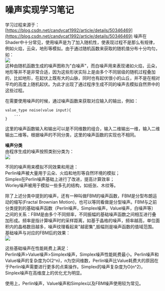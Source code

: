 # 噪声实现学习笔记 #
学习过程来源于：
[https://blog.csdn.net/candycat1992/article/details/50346469](https://blog.csdn.net/candycat1992/article/details/50346469)
噪声在Shader中十分常见，使用噪声是为了加入随机性，使表现过程不是那么有规律，例如火焰，云朵，地形等模拟。由于通过随机函数来获取的随机值分布十分均匀，如：     
![](https://i.imgur.com/iZioBff.png)          
这种由随机函数生成的噪声图称为"白噪声"，而白噪声用来表现诸如火焰，云朵，地形等并不是非常合适，因为这些形状实际上是由多个不同层级的随机过程叠加的，比如地形，在起伏上既有大的山脉，同时也有起伏很小的山丘，并不是在相对平均的高度上随机起伏。为此才出现了通过程序生成不同的噪声去模拟自然界中的这些过程。

在需要使用噪声的时候，通过噪声函数来获取对应输入的输出，例如：       

	value_type noise(value input){
		...
	}    
这里的噪声函数输入和输出可以是不同维数的组合，输入二维输出一维，输入二维输出二维等。根据噪声的不同分类，这里的噪声函数的实现也不相同。     

**噪声分类**        
由程序生成的噪声按照类别分类为：            
![](https://i.imgur.com/lOCXZ66.png)        
 
不同的噪声用来模拟不同效果和用途：       
Perlin噪声被大量用于云朵、火焰和地形等自然环境的模拟；      
Simplex在Perlin噪声基础上进行了改进，提高计算效率；   
Worley噪声被用于模拟一些多孔的结构，如纸张、木纹等。

除了上述分类中提到的噪声，还有一种叫做FBM的噪声函数，FBM是分型布朗运动的缩写(Fractal Brownian Motion)，也可以等同看做是分型噪声。FBM与之前分类提到的基础噪声函数（Perlin噪声，Simplex噪声，Value噪声，白噪声等）之间的关系：FBM是由多个不同频率，不同振幅的基础噪声函数之间相互进行叠加形成。频率是指计算噪声时的采样距离，如基于晶格的噪声，频率越高，单位面积内的晶格数目越多，噪声纹理看起来"越密集",振幅则是噪声函数的值域范围。基础噪声与对应的FBM后的效果：     
![](https://i.imgur.com/JV0CNyb.png)         

这些基础噪声在性能耗费上满足：       
Perlin噪声>Value噪声>Simplex噪声，Simplex噪声性能耗费最小。Perlin噪声和Value噪声的复杂度为O(2^n)，n为空间维数，Perlin噪声比Value耗费大的原因在于Perlin噪声需要进行更多的点乘操作。Simplex的噪声复杂度为O(n^2)，Sinplex噪声在高维度上的优化尤为明显。      

使用上，Perlin噪声，Value噪声和Simplex以及FBM噪声使用较为常见。